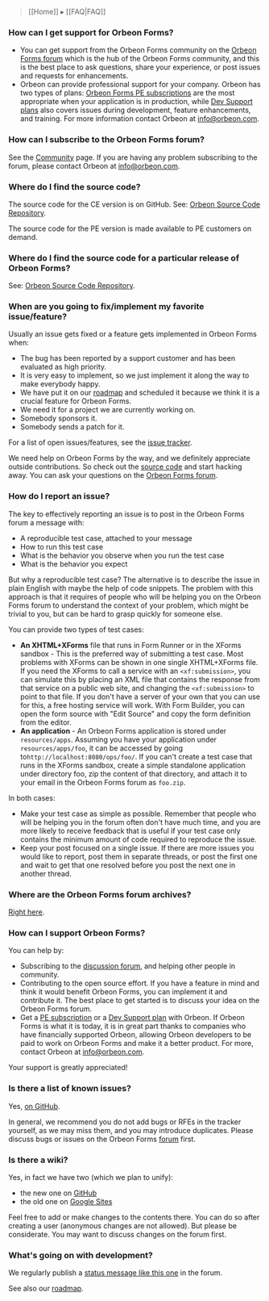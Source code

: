 > [[Home]] ▸ [[FAQ|FAQ]]

### How can I get support for Orbeon Forms?

- You can get support from the Orbeon Forms community on the [Orbeon Forms forum][1] which is the hub of the Orbeon Forms community, and this is the best place to ask questions, share your experience, or post issues and requests for enhancements.
- Orbeon can provide professional support for your company. Orbeon has two types of plans: [Orbeon Forms PE subscriptions][2] are the most appropriate when your application is in production, while [Dev Support plans][3] also covers issues during development, feature enhancements, and training. For more information contact Orbeon at [info@orbeon.com][4].

### How can I subscribe to the Orbeon Forms forum?

See the [Community][5] page. If you are having any problem subscribing to the forum, please contact Orbeon at [info@orbeon.com][4].

### Where do I find the source code?

The source code for the CE version is on GitHub. See: [Orbeon Source Code Repository](http://wiki.orbeon.com/forms/doc/contributor-guide/development-environment/orbeon-source-code-repository).

The source code for the PE version is made available to PE customers on demand.

### Where do I find the source code for a particular release of Orbeon Forms?

See: [Orbeon Source Code Repository](http://wiki.orbeon.com/forms/doc/contributor-guide/development-environment/orbeon-source-code-repository).

### When are you going to fix/implement my favorite issue/feature?

Usually an issue gets fixed or a feature gets implemented in Orbeon Forms when:

- The bug has been reported by a support customer and has been evaluated as high priority.
- It is very easy to implement, so we just implement it along the way to make everybody happy.
- We have put it on our [roadmap](https://github.com/orbeon/orbeon-forms/wiki/Orbeon-Forms-Roadmap) and scheduled it because we think it is a crucial feature for Orbeon Forms. 
- We need it for a project we are currently working on.
- Somebody sponsors it.
- Somebody sends a patch for it.

For a list of open issues/features, see the [issue tracker](https://github.com/orbeon/orbeon-forms/issues).

We need help on Orbeon Forms by the way, and we definitely appreciate outside contributions. So check out the [source code][6] and start hacking away. You can ask your questions on the [Orbeon Forms forum][1].

### How do I report an issue?

The key to effectively reporting an issue is to post in the Orbeon Forms forum a message with:

- A reproducible test case, attached to your message
- How to run this test case
- What is the behavior you observe when you run the test case
- What is the behavior you expect

But why a reproducible test case? The alternative is to describe the issue in plain English with maybe the help of code snippets. The problem with this approach is that it requires of people who will be helping you on the Orbeon Forms forum to understand the context of your problem, which might be trivial to you, but can be hard to grasp quickly for someone else.

You can provide two types of test cases:

- __An XHTML+XForms__ file that runs in Form Runner or in the XForms sandbox - This is the preferred way of submitting a test case. Most problems with XForms can be shown in one single XHTML+XForms file. If you need the XForms to call a service with an `<xf:submission>`, you can simulate this by placing an XML file that contains the response from that service on a public web site, and changing the `<xf:submission>` to point to that file. If you don't have a server of your own that you can use for this, a free hosting service will work. With Form Builder, you can open the form source with "Edit Source" and copy the form definition from the editor.
- __An application__ - An Orbeon Forms application is stored under `resources/apps`. Assuming you have your application under `resources/apps/foo`, it can be accessed by going to`http://localhost:8080/ops/foo/`. If you can't create a test case that runs in the XForms sandbox, create a simple standalone application under directory foo, zip the content of that directory, and attach it to your email in the Orbeon Forms forum as `foo.zip`.

In both cases:

- Make your test case as simple as possible. Remember that people who will be helping you in the forum often don't have much time, and you are more likely to receive feedback that is useful if your test case only contains the minimum amount of code required to reproduce the issue.
- Keep your post focused on a single issue. If there are more issues you would like to report, post them in separate threads, or post the first one and wait to get that one resolved before you post the next one in another thread.

### Where are the Orbeon Forms forum archives?

[Right here](http://discuss.orbeon.com/).

### How can I support Orbeon Forms?

You can help by:

- Subscribing to the [discussion forum][1], and helping other people in community.
- Contributing to the open source effort. If you have a feature in mind and think it would benefit Orbeon Forms, you can implement it and contribute it. The best place to get started is to discuss your idea on the Orbeon Forms forum.
- Get a [PE subscription](http://www.orbeon.com/pricing) or a [Dev Support plan](http://www.orbeon.com/services) with Orbeon. If Orbeon Forms is what it is today, it is in great part thanks to companies who have financially supported Orbeon, allowing Orbeon developers to be paid to work on Orbeon Forms and make it a better product. For more, contact Orbeon at [info@orbeon.com][4].

Your support is greatly appreciated!

### Is there a list of known issues?

Yes, [on GitHub][7].

In general, we recommend you do not add bugs or RFEs in the tracker yourself, as we may miss them, and you may introduce duplicates. Please discuss bugs or issues on the Orbeon Forms [forum][1] first.

### Is there a wiki?

Yes, in fact we have two (which we plan to unify):

- the new one on [GitHub](https://github.com/orbeon/orbeon-forms/wiki)
- the old one on [Google Sites](http://wiki.orbeon.com/forms/)

Feel free to add or make changes to the contents there. You can do so after creating a user (anonymous changes are not allowed). But please be considerate. You may want to discuss changes on the forum first.

### What's going on with development?

We regularly publish a [status message like this one](http://discuss.orbeon.com/Activity-in-Orbeon-land-td4660203.html) in the forum.

See also our [roadmap](https://github.com/orbeon/orbeon-forms/wiki/Orbeon-Forms-Roadmap).

[1]: http://discuss.orbeon.com/
[2]: http://www.orbeon.com/pricing
[3]: http://www.orbeon.com/services
[4]: mailto:info%40orbeon.com
[5]: http://www.orbeon.com/community
[6]: http://wiki.orbeon.com/forms/doc/contributor-guide/development-environment/orbeon-source-code-repository
[7]: https://github.com/orbeon/orbeon-forms/issues